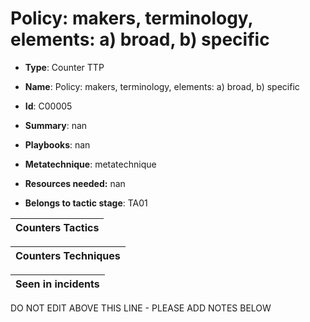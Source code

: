 # Policy: makers, terminology, elements: a) broad, b) specific

* **Type**: Counter TTP

* **Name**: Policy: makers, terminology, elements: a) broad, b) specific

* **Id**: C00005

* **Summary**: nan

* **Playbooks**: nan

* **Metatechnique**: metatechnique

* **Resources needed:** nan

* **Belongs to tactic stage**: TA01


| Counters Tactics |
| ---------------- |



| Counters Techniques |
| ------------------- |



| Seen in incidents |
| ----------------- |

DO NOT EDIT ABOVE THIS LINE - PLEASE ADD NOTES BELOW